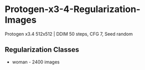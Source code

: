 # Protogen-x3-4-Regularization-Images
Protogen x3.4 512x512 | DDIM 50 steps, CFG 7, Seed random

## Regularization Classes
* woman - 2400 images
